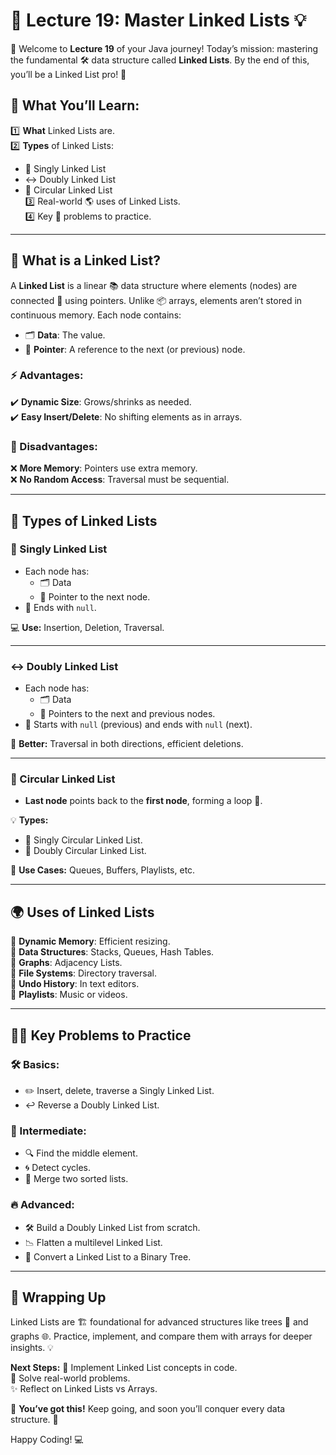 # 🌟 Lecture 19: Master Linked Lists 💡

🎉 Welcome to **Lecture 19** of your Java journey! Today’s mission: mastering the fundamental 🛠️ data structure called **Linked Lists**. By the end of this, you’ll be a Linked List pro! 🚀

## 🧩 What You’ll Learn:
1️⃣ **What** Linked Lists are.  
2️⃣ **Types** of Linked Lists:  
   - 📄 Singly Linked List  
   - ↔️ Doubly Linked List  
   - 🔄 Circular Linked List  
3️⃣ Real-world 🌎 uses of Linked Lists.  
4️⃣ Key 🤔 problems to practice.

---

## 🤔 What is a Linked List?
A **Linked List** is a linear 📚 data structure where elements (nodes) are connected 🔗 using pointers. Unlike 📦 arrays, elements aren’t stored in continuous memory. Each node contains:
- 🗂️ **Data**: The value.  
- 🔗 **Pointer**: A reference to the next (or previous) node.

### ⚡ Advantages:
✔️ **Dynamic Size**: Grows/shrinks as needed.  
✔️ **Easy Insert/Delete**: No shifting elements as in arrays.

### 🚧 Disadvantages:
❌ **More Memory**: Pointers use extra memory.  
❌ **No Random Access**: Traversal must be sequential.

---

## 🔢 Types of Linked Lists

### 📄 Singly Linked List
- Each node has:
  - 🗂️ Data  
  - 🔗 Pointer to the next node.
- 🚦 Ends with `null`.

💻 **Use:** Insertion, Deletion, Traversal.

---

### ↔️ Doubly Linked List
- Each node has:
  - 🗂️ Data  
  - 🔗 Pointers to the next and previous nodes.
- 🚦 Starts with `null` (previous) and ends with `null` (next).

💪 **Better:** Traversal in both directions, efficient deletions.

---

### 🔄 Circular Linked List
- **Last node** points back to the **first node**, forming a loop 🔁.

💡 **Types:**
- 🔘 Singly Circular Linked List.  
- 🔘 Doubly Circular Linked List.

📂 **Use Cases:** Queues, Buffers, Playlists, etc.

---

## 🌍 Uses of Linked Lists
🔹 **Dynamic Memory**: Efficient resizing.  
🔹 **Data Structures**: Stacks, Queues, Hash Tables.  
🔹 **Graphs**: Adjacency Lists.  
🔹 **File Systems**: Directory traversal.  
🔹 **Undo History**: In text editors.  
🔹 **Playlists**: Music or videos.

---

## 🏋️‍♂️ Key Problems to Practice

### 🛠️ Basics:
- ✏️ Insert, delete, traverse a Singly Linked List.  
- ↩️ Reverse a Doubly Linked List.

### 🚀 Intermediate:
- 🔍 Find the middle element.  
- 🌀 Detect cycles.  
- 🔗 Merge two sorted lists.

### 🔥 Advanced:
- 🛠️ Build a Doubly Linked List from scratch.  
- 📉 Flatten a multilevel Linked List.  
- 🌳 Convert a Linked List to a Binary Tree.

---

## 🎯 Wrapping Up
Linked Lists are 🏗️ foundational for advanced structures like trees 🌳 and graphs 🌐. Practice, implement, and compare them with arrays for deeper insights. 💡

**Next Steps:**
🔨 Implement Linked List concepts in code.  
🎯 Solve real-world problems.  
✨ Reflect on Linked Lists vs Arrays.

💪 **You’ve got this!** Keep going, and soon you’ll conquer every data structure. 🎉

Happy Coding! 💻

